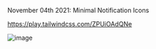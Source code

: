 November 04th 2021: Minimal Notification Icons

https://play.tailwindcss.com/ZPUiOAdQNe

![image](https://user-images.githubusercontent.com/70086176/140359444-ecb9aabd-e01b-4898-9840-63a05ef01ec2.png)
